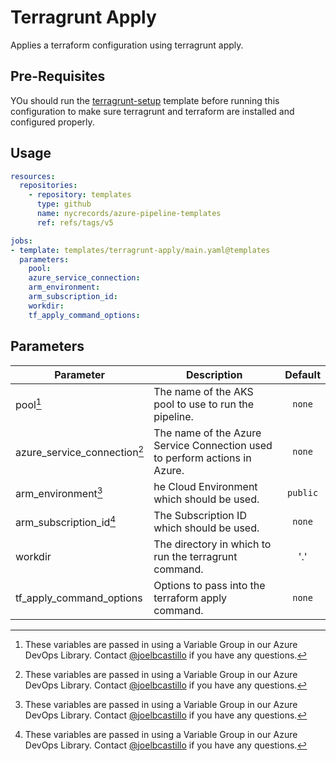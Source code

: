 Terragrunt Apply
================

Applies a terraform configuration using terragrunt apply.

Pre-Requisites
--------------

YOu should run the [terragrunt-setup](../terragrunt-setup/README.md) template before running this configuration to make sure terragrunt and terraform are installed and configured properly.

Usage
-----

```yaml
resources:
  repositories:
    - repository: templates
      type: github
      name: nycrecords/azure-pipeline-templates
      ref: refs/tags/v5

jobs:
- template: templates/terragrunt-apply/main.yaml@templates
  parameters:
    pool: 
    azure_service_connection: 
    arm_environment: 
    arm_subscription_id: 
    workdir:
    tf_apply_command_options: 
```

Parameters
----------

| Parameter                | Description                                          | Default |
| ------------------------ | ---------------------------------------------------- | :-------: |
| pool[^1]                     | The name of the AKS pool to use to run the pipeline. | `none`  |
| azure_service_connection[^1] | The name of the Azure Service Connection used to perform actions in Azure. | `none`  |
| arm_environment[^1]          | he Cloud Environment which should be used. | `public`  |
| arm_subscription_id[^1]      | The Subscription ID which should be used.  | `none`  |
| workdir                  | The directory in which to run the terragrunt command. | '.'  |
| tf_apply_command_options | Options to pass into the terraform apply command. | `none`  |

[^1]: These variables are passed in using a Variable Group in our Azure DevOps Library. Contact [@joelbcastillo](https://github.com/joelbcastillo) if you have any questions.
